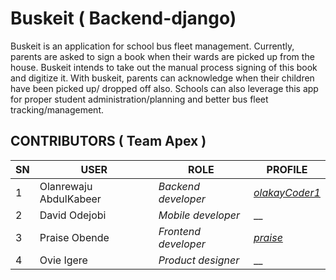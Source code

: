 # Buskeit ( Backend-django) 
Buskeit is an application for school bus fleet management. Currently, parents are asked to sign a 
book when their wards are picked up from the house. Buskeit intends to take out the manual process signing of
this book and digitize it. With buskeit, parents can acknowledge when their children have been picked up/ dropped off also.
Schools can also leverage this app for proper student administration/planning and better bus fleet tracking/management. 


## CONTRIBUTORS ( Team Apex )
| SN | USER | ROLE |PROFILE|
| ------- | ----- | ------------- | ------------- |
| 1 | Olanrewaju AbdulKabeer | _Backend developer_| _[olakayCoder1](https://github.com/olakayCoder1)_|
| 2 | David Odejobi | _Mobile developer_| __|
| 3 | Praise Obende | _Frontend developer_| _[praise](https://github.com/winpeed)_|
| 4 | Ovie Igere | _Product designer_| __|
